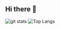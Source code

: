 ## Hi there 👋
![git stats](https://github-readme-stats.vercel.app/api?username=anasashrafsadek&count_private=true&show_icons=true&theme=blue-green&border_radius=25) ![Top Langs](https://github-readme-stats.vercel.app/api/top-langs/?username=anasashrafsadek&layout=donut&theme=highcontrast&hide_border=true)
